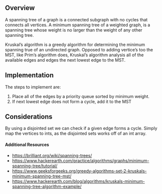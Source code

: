 ## Overview

A spanning tree of a graph is a connected subgraph with no cycles that connects all vertices.  A minimum spanning tree of a weighted graph, is a spanning tree whose weight is no larger than the weight of any other spanning tree.  

Kruskal’s algorithm is a greedy algorithm for determining the minimum spanning true of an undirected graph.  Opposed to adding vertice’s too the MST, like Prim’s algorithm does, Kruskal’s algorithm analysis all of the available edges and edges the next lowest edge to the MST.    

## Implementation

The steps to implement are:

1. Place all of the edges by a priority queue sorted by minimum weight.
2. If next lowest edge does not form a cycle, add it to the MST

## Considerations

By using a disjointed set we can check if a given edge forms a cycle.  Simply map the vertices to ints, as the disjointed sets works off of an int array.

#### Additional Resources

* https://brilliant.org/wiki/spanning-trees/
* https://www.hackerearth.com/practice/algorithms/graphs/minimum-spanning-tree/tutorial/
* https://www.geeksforgeeks.org/greedy-algorithms-set-2-kruskals-minimum-spanning-tree-mst/
* https://www.hackerearth.com/blog/algorithms/kruskals-minimum-spanning-tree-algorithm-example/